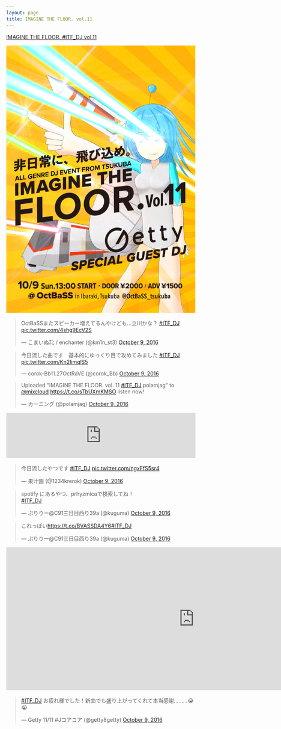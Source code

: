 ```yaml
---
layout: page
title: IMAGINE THE FLOOR. vol.11
---
```


[IMAGINE THE FLOOR. #ITF_DJ vol.11](http://twvt.me/ITF_DJ11)

![flyer](/images/flyers/vol_11.jpg)

<blockquote class="twitter-tweet" data-lang="en"><p lang="ja" dir="ltr">OctBaSSまたスピーカー増えてるんやけども...立川かな？ <a href="https://twitter.com/hashtag/ITF_DJ?src=hash">#ITF_DJ</a> <a href="https://t.co/4shg9EcV2S">pic.twitter.com/4shg9EcV2S</a></p>&mdash; こまいぬ㌠ / enchanter (@km1n_st3) <a href="https://twitter.com/km1n_st3/status/784970835752660992">October 9, 2016</a></blockquote>

<blockquote class="twitter-tweet" data-lang="en"><p lang="ja" dir="ltr">今日流した曲です　基本的にゆっくり目で攻めてみました <a href="https://twitter.com/hashtag/ITF_DJ?src=hash">#ITF_DJ</a> <a href="https://t.co/Kn2IimqlS5">pic.twitter.com/Kn2IimqlS5</a></p>&mdash; corok-Bb11.27OctRaVE (@corok_Bb) <a href="https://twitter.com/corok_Bb/status/785146726046769152">October 9, 2016</a></blockquote>

<blockquote class="twitter-tweet" data-lang="en"><p lang="en" dir="ltr">Uploaded &quot;IMAGINE THE FLOOR. vol. 11 <a href="https://twitter.com/hashtag/ITF_DJ?src=hash">#ITF_DJ</a> polamjag&quot; to <a href="https://twitter.com/mixcloud">@mixcloud</a> <a href="https://t.co/sTbUXmKMSO">https://t.co/sTbUXmKMSO</a> listen now!</p>&mdash; カーニング (@polamjag) <a href="https://twitter.com/polamjag/status/785140366156632064">October 9, 2016</a></blockquote>

<iframe width="100%" height="120" src="https://www.mixcloud.com/widget/iframe/?feed=https%3A%2F%2Fwww.mixcloud.com%2Fpolamjag%2Fimagine-the-floor-vol-11-itf_dj-polamjag%2F&hide_cover=1" frameborder="0"></iframe>

<blockquote class="twitter-tweet" data-lang="en"><p lang="ja" dir="ltr">今日流したやつです <a href="https://twitter.com/hashtag/ITF_DJ?src=hash">#ITF_DJ</a> <a href="https://t.co/ngxFfS5sr4">pic.twitter.com/ngxFfS5sr4</a></p>&mdash; 果汁園 (@1234krerok) <a href="https://twitter.com/1234krerok/status/785123042116546560">October 9, 2016</a></blockquote>

<blockquote class="twitter-tweet" data-lang="en"><p lang="ja" dir="ltr">spotify にあるやつ、prhyzmicaで検索してね！<br> <a href="https://twitter.com/hashtag/ITF_DJ?src=hash">#ITF_DJ</a></p>&mdash; ぷりりー@C91三日目西り39a (@kuguma) <a href="https://twitter.com/kuguma/status/785065186814152704">October 9, 2016</a></blockquote>

<blockquote class="twitter-tweet" data-lang="en"><p lang="ja" dir="ltr">これっぽい<a href="https://t.co/BVASSDA4Y6">https://t.co/BVASSDA4Y6</a><a href="https://twitter.com/hashtag/ITF_DJ?src=hash">#ITF_DJ</a></p>&mdash; ぷりりー@C91三日目西り39a (@kuguma) <a href="https://twitter.com/kuguma/status/785065509658107904">October 9, 2016</a></blockquote>

<iframe src="https://embed.spotify.com/?uri=spotify%3Aalbum%3A57IIlxXsdrAW1SB8Zgn9f6" width="1000" height="380" frameborder="0" allowtransparency="true"></iframe>

<blockquote class="twitter-tweet" data-lang="en"><p lang="ja" dir="ltr"><a href="https://twitter.com/hashtag/ITF_DJ?src=hash">#ITF_DJ</a> お疲れ様でした！新曲でも盛り上がってくれて本当感謝………😭😭</p>&mdash; Getty 11/11 #Jコアコア (@getty8getty) <a href="https://twitter.com/getty8getty/status/785076054243155968">October 9, 2016</a></blockquote>

